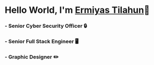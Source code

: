 # Hello World, I'm <a href="https://tommyphan.dev/" target="_blank">Ermiyas Tilahun</a>👋
### - Senior Cyber Security Officer :lock:
### - Senior Full Stack Engineer :desktop_computer:
### - Graphic Designer :pencil2:

<!--
**Erma-T/Erma-T** is a ✨ _special_ ✨ repository because its `README.md` (this file) appears on your GitHub profile.

Here are some ideas to get you started:

- 🔭 I’m currently working on ...
- 🌱 I’m currently learning ...
- 👯 I’m looking to collaborate on ...
- 🤔 I’m looking for help with ...
- 💬 Ask me about ...
- 📫 How to reach me: ...
- 😄 Pronouns: ...
- ⚡ Fun fact: ...
-->
